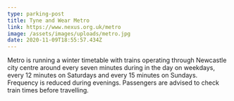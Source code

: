 ```yaml
---
type: parking-post
title: Tyne and Wear Metro
link: https://www.nexus.org.uk/metro
image: /assets/images/uploads/metro.jpg
date: 2020-11-09T18:55:57.434Z
---
```

Metro is running a winter timetable with trains operating through Newcastle city centre around every seven minutes during in the day on weekdays, every 12 minutes on Saturdays and every 15 minutes on Sundays. Frequency is reduced during evenings. Passengers are advised to check train times before travelling.
